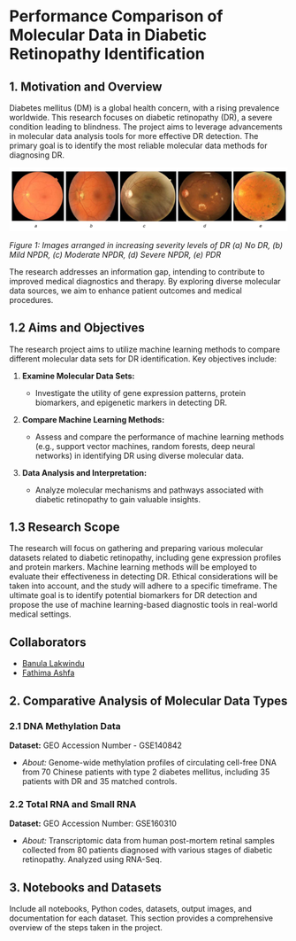 # Performance Comparison of Molecular Data in Diabetic Retinopathy Identification

## 1. Motivation and Overview

Diabetes mellitus (DM) is a global health concern, with a rising prevalence worldwide. This research focuses on diabetic retinopathy (DR), a severe condition leading to blindness. The project aims to leverage advancements in molecular data analysis tools for more effective DR detection. The primary goal is to identify the most reliable molecular data methods for diagnosing DR.

![DR Severity Levels](Includes/Picture1.png)

_Figure 1: Images arranged in increasing severity levels of DR (a) No DR, (b) Mild NPDR, (c) Moderate NPDR, (d) Severe NPDR, (e) PDR_

The research addresses an information gap, intending to contribute to improved medical diagnostics and therapy. By exploring diverse molecular data sources, we aim to enhance patient outcomes and medical procedures.

## 1.2 Aims and Objectives

The research project aims to utilize machine learning methods to compare different molecular data sets for DR identification. Key objectives include:

1. **Examine Molecular Data Sets:**

   - Investigate the utility of gene expression patterns, protein biomarkers, and epigenetic markers in detecting DR.

2. **Compare Machine Learning Methods:**

   - Assess and compare the performance of machine learning methods (e.g., support vector machines, random forests, deep neural networks) in identifying DR using diverse molecular data.

3. **Data Analysis and Interpretation:**
   - Analyze molecular mechanisms and pathways associated with diabetic retinopathy to gain valuable insights.

## 1.3 Research Scope

The research will focus on gathering and preparing various molecular datasets related to diabetic retinopathy, including gene expression profiles and protein markers. Machine learning methods will be employed to evaluate their effectiveness in detecting DR. Ethical considerations will be taken into account, and the study will adhere to a specific timeframe. The ultimate goal is to identify potential biomarkers for DR detection and propose the use of machine learning-based diagnostic tools in real-world medical settings.

## Collaborators

- [Banula Lakwindu](https://github.com/banulalakwindu)
- [Fathima Ashfa](https://github.com/ashfa11)

## 2. Comparative Analysis of Molecular Data Types

### 2.1 DNA Methylation Data

**Dataset:** GEO Accession Number - GSE140842

- _About:_ Genome-wide methylation profiles of circulating cell-free DNA from 70 Chinese patients with type 2 diabetes mellitus, including 35 patients with DR and 35 matched controls.

### 2.2 Total RNA and Small RNA

**Dataset:** GEO Accession Number: GSE160310

- _About:_ Transcriptomic data from human post-mortem retinal samples collected from 80 patients diagnosed with various stages of diabetic retinopathy. Analyzed using RNA-Seq.

## 3. Notebooks and Datasets

Include all notebooks, Python codes, datasets, output images, and documentation for each dataset. This section provides a comprehensive overview of the steps taken in the project.

